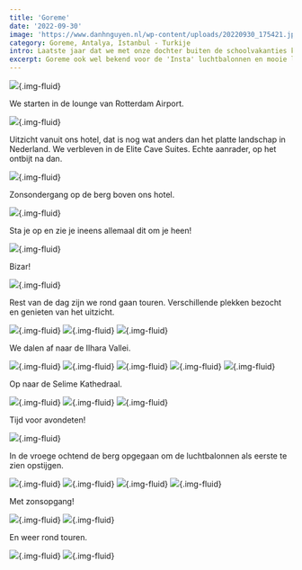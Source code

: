 ```yaml
---
title: 'Goreme'
date: '2022-09-30'
image: 'https://www.danhnguyen.nl/wp-content/uploads/20220930_175421.jpg'
category: Goreme, Antalya, Istanbul - Turkije
intro: Laatste jaar dat we met onze dochter buiten de schoolvakanties kunnen reizen. Dit keer gaan we naar Turkije. We komen langs plekken zoals Goreme, Antalya en Istanbul.
excerpt: Goreme ook wel bekend voor de 'Insta' luchtbalonnen en mooie landschappen.
---
```


![](https://www.danhnguyen.nl/wp-content/uploads/20220930_072447.jpg){.img-fluid}

We starten in de lounge van Rotterdam Airport.

![](https://www.danhnguyen.nl/wp-content/uploads/20220930_175421.jpg){.img-fluid}

Uitzicht vanuit ons hotel, dat is nog wat anders dan het platte landschap in Nederland. We verbleven in de Elite Cave Suites. Echte aanrader, op het ontbijt na dan.

![](https://www.danhnguyen.nl/wp-content/uploads/20220930_180326.jpg){.img-fluid}

Zonsondergang op de berg boven ons hotel.

![](https://www.danhnguyen.nl/wp-content/uploads/20221001_070254.jpg){.img-fluid}

Sta je op en zie je ineens allemaal dit om je heen!

![](https://www.danhnguyen.nl/wp-content/uploads/20221001_063521.jpg){.img-fluid}

Bizar!

![](https://www.danhnguyen.nl/wp-content/uploads/20221001_101231.jpg){.img-fluid}

Rest van de dag zijn we rond gaan touren. Verschillende plekken bezocht en genieten van het uitzicht.

![](https://www.danhnguyen.nl/wp-content/uploads/20221001_112654.jpg){.img-fluid}
![](https://www.danhnguyen.nl/wp-content/uploads/20221001_110237.jpg){.img-fluid}
![](https://www.danhnguyen.nl/wp-content/uploads/20221001_140037.jpg){.img-fluid}

We dalen af naar de Ilhara Vallei.

![](https://www.danhnguyen.nl/wp-content/uploads/20221001_140843.jpg){.img-fluid}
![](https://www.danhnguyen.nl/wp-content/uploads/20221001_142047.jpg){.img-fluid}
![](https://www.danhnguyen.nl/wp-content/uploads/20221001_142319.jpg){.img-fluid}
![](https://www.danhnguyen.nl/wp-content/uploads/20221001_143657.jpg){.img-fluid}
![](https://www.danhnguyen.nl/wp-content/uploads/20221001_161901.jpg){.img-fluid}

Op naar de Selime Kathedraal.

![](https://www.danhnguyen.nl/wp-content/uploads/20221001_162943.jpg){.img-fluid}
![](https://www.danhnguyen.nl/wp-content/uploads/20221001_163952.jpg){.img-fluid}
![](https://www.danhnguyen.nl/wp-content/uploads/20221001_194332.jpg){.img-fluid}

Tijd voor avondeten!

![](https://www.danhnguyen.nl/wp-content/uploads/20221002_060419.jpg){.img-fluid}

In de vroege ochtend de berg opgegaan om de luchtbalonnen als eerste te zien opstijgen.

![](https://www.danhnguyen.nl/wp-content/uploads/20221002_061835.jpg){.img-fluid}
![](https://www.danhnguyen.nl/wp-content/uploads/20221002_063435.jpg){.img-fluid}
![](https://www.danhnguyen.nl/wp-content/uploads/20221002_063816.jpg){.img-fluid}
![](https://www.danhnguyen.nl/wp-content/uploads/20221002_064819.jpg){.img-fluid}

Met zonsopgang!

![](https://www.danhnguyen.nl/wp-content/uploads/20221002_070713.jpg){.img-fluid}
![](https://www.danhnguyen.nl/wp-content/uploads/20221003_102819.jpg){.img-fluid}

En weer rond touren.

![](https://www.danhnguyen.nl/wp-content/uploads/20221003_111035.jpg){.img-fluid}
![](https://www.danhnguyen.nl/wp-content/uploads/20221003_114856.jpg){.img-fluid}
